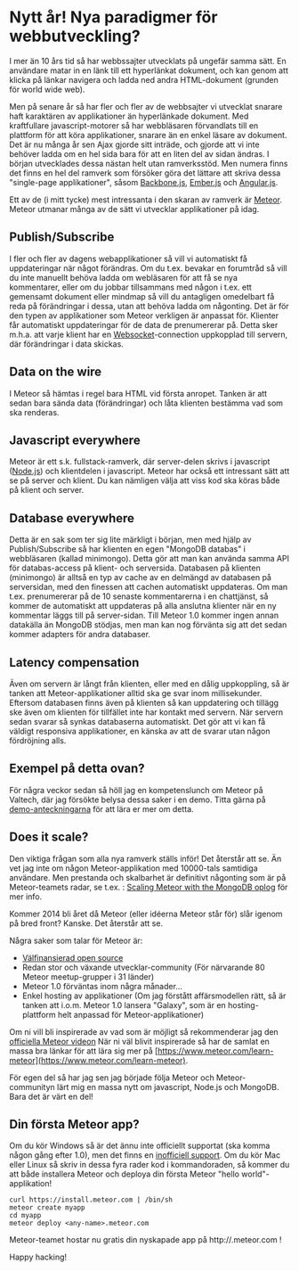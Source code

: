 Nytt år! Nya paradigmer för webbutveckling?
==========================================

I mer än 10 års tid så har webbssajter utvecklats på ungefär samma sätt. En användare matar in en länk till ett hyperlänkat dokument, och kan genom att klicka på länkar navigera och ladda ned andra HTML-dokument (grunden för world wide web).

Men på senare år så har fler och fler av de webbsajter vi utvecklat snarare haft karaktären av applikationer än hyperlänkade dokument. Med kraftfullare javascript-motorer så har webbläsaren förvandlats till en plattform för att köra applikationer, snarare än en enkel läsare av dokument.
Det är nu många år sen Ajax gjorde sitt inträde, och gjorde att vi inte behöver ladda om en hel sida bara för att en liten del av sidan ändras. I början utvecklades dessa nästan helt utan ramverksstöd. Men numera finns det finns en hel del ramverk som försöker göra det lättare att skriva dessa "single-page applikationer", såsom [Backbone.js](http://backbonejs.org/), [Ember.js](http://emberjs.com/) och [Angular.js](http://angularjs.org/).

Ett av de (i mitt tycke) mest intressanta i den skaran av ramverk är [Meteor](https://www.meteor.com/). Meteor utmanar många av de sätt vi utvecklar applikationer på idag.

Publish/Subscribe
-----------------

I fler och fler av dagens webapplikationer så vill vi automatiskt få uppdateringar när något förändras. Om du t.ex. bevakar en forumtråd så vill du inte manuellt behöva ladda om webläsaren för att få se nya kommentarer, eller om du jobbar tillsammans med någon i t.ex. ett gemensamt dokument eller mindmap så vill du antagligen omedelbart få reda på förändringar i dessa, utan att behöva ladda om någonting. Det är för den typen av applikationer som Meteor verkligen är anpassat för. Klienter får automatiskt uppdateringar för de data de prenumererar på. Detta sker m.h.a. att varje klient har en [Websocket](http://en.wikipedia.org/wiki/WebSocket)-connection uppkopplad till servern, där förändringar i data skickas.

Data on the wire
----------------

I Meteor så hämtas i regel bara HTML vid första anropet. Tanken är att sedan bara sända data (förändringar) och låta klienten bestämma vad som ska renderas.

Javascript everywhere
---------------------

Meteor är ett s.k. fullstack-ramverk, där server-delen skrivs i javascript ([Node.js](http://nodejs.org/)) och klientdelen i javascript. Meteor har också ett intressant sätt att se på server och klient. Du kan nämligen välja att viss kod ska köras både på klient och server.

Database everywhere
-------------------

Detta är en sak som ter sig lite märkligt i början, men med hjälp av Publish/Subscribe så har klienten en egen "MongoDB databas" i webbläsaren (kallad minimongo). Detta gör att man kan använda samma API för databas-access på klient- och serversida. Databasen på klienten (minimongo) är alltså en typ av cache av en delmängd av databasen på serversidan, med den finessen att cachen automatiskt uppdateras. Om man t.ex. prenumererar på de 10 senaste kommentarerna i en chattjänst, så kommer de automatiskt att uppdateras på alla anslutna klienter när en ny kommentar läggs till på server-sidan. Till Meteor 1.0 kommer ingen annan datakälla än MongoDB stödjas, men man kan nog förvänta sig att det sedan kommer adapters för andra databaser.

Latency compensation
--------------------

Även om servern är långt från klienten, eller med en dålig uppkoppling, så är tanken att Meteor-applikationer alltid ska ge svar inom millisekunder. Eftersom databasen finns även på klienten så kan uppdatering och tillägg ske även om klienten för tillfället inte har kontakt med servern. När servern sedan svarar så synkas databaserna automatiskt. Det gör att vi kan få väldigt responsiva applikationer, en känska av att de svarar utan någon fördröjning alls.

Exempel på detta ovan?
----------------------

För några veckor sedan så höll jag en kompetenslunch om Meteor på Valtech, där jag försökte belysa dessa saker i en demo. Titta gärna på [demo-anteckningarna](https://github.com/andreasekstrom/demo-meteor-leaderboard) för att lära er mer om detta.

Does it scale?
--------------

Den viktiga frågan som alla nya ramverk ställs inför! Det återstår att se. Än vet jag inte om någon Meteor-applikation med 10000-tals samtidiga användare.
Men prestanda och skalbarhet är definitivt någonting som är på Meteor-teamets radar, se t.ex. : [Scaling Meteor with the MongoDB oplog](https://www.meteor.com/blog/2013/12/18/david-glasser-on-scaling-meteor-with-the-mongodb-oplog) för mer info.


Kommer 2014 bli året då Meteor (eller idéerna Meteor står för) slår igenom på bred front? Kanske. Det återstår att se.

Några saker som talar för Meteor är:

* [Välfinansierad open source](https://www.meteor.com/blog/2012/07/25/meteors-new-112-million-development-budget)
* Redan stor och växande utvecklar-community (För närvarande 80 Meteor meetup-grupper i 31 länder)
* Meteor 1.0 förväntas inom några månader...
* Enkel hosting av applikationer (Om jag förstått affärsmodellen rätt, så är tanken att i.o.m. Meteor 1.0 lansera "Galaxy", som är en hosting-plattform helt anpassad för Meteor-applikationer)

Om ni vill bli inspirerade av vad som är möjligt så rekommenderar jag den [officiella Meteor videon](https://www.meteor.com/authcast)
När ni väl blivit inspirerade så har de samlat en massa bra länkar för att lära sig mer på [https://www.meteor.com/learn-meteor](https://www.meteor.com/learn-meteor).

För egen del så har jag sen jag började följa Meteor och Meteor-communityn lärt mig en massa nytt om javascript, Node.js och MongoDB. Bara det är värt en del!

Din första Meteor app?
----------------------

Om du kör Windows så är det ännu inte officiellt supportat (ska komma någon gång efter 1.0), men det finns en [inofficiell support](http://win.meteor.com/).
Om du kör Mac eller Linux så skriv in dessa fyra rader kod i kommandoraden, så kommer du att både installera Meteor och deploya din första Meteor "hello world"-applikation!

    curl https://install.meteor.com | /bin/sh
    meteor create myapp
    cd myapp
    meteor deploy <any-name>.meteor.com

Meteor-teamet hostar nu gratis din nyskapade app på http://<any-name>.meteor.com !

Happy hacking!
